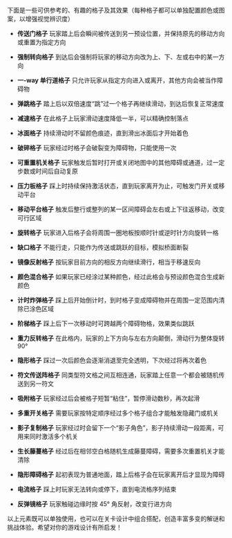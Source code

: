 下面是一些可供参考的、有趣的格子及其效果（每种格子都可以单独配置颜色或图案，以增强视觉辨识度）

* **传送门格子**
  玩家踏上后会瞬间被传送到另一预设位置，并保持原先的移动方向或重置为指定方向

* **强制转向格子**
  到达后会强制将玩家的移动方向改为上、下、左或右中的某一方向

* **一-way 单行道格子**
  只允许玩家从指定方向进入或离开，其他方向会被当作障碍物

* **弹跳格子**
  踏上后以双倍速度“跳”过一个格子再继续滑动，到达后恢复正常速度

* **减速格子**
  在此格子上玩家滑动速度降低一半，可以精确控制落点

* **冰面格子**
  持续滑动时不留颜色痕迹，直到滑出冰面后才开始着色

* **破碎格子**
  玩家经过时格子会破裂变为障碍物，只能使用一次

* **可重置机关格子**
  玩家触发后暂时打开或关闭地图中的其他障碍或通道，过一定步数或时间后自动复原

* **压力板格子**
  踩上时持续保持激活状态，直到玩家离开为止，可触发门开关或移动平台

* **移动平台格子**
  触发后整行或整列的某一区间障碍会左右或上下往返移动，改变可行区域

* **旋转格子**
  玩家进入后格子会将周围一圈地板按顺时针或逆时针方向旋转一格

* **缺口格子**
  不能行走，只能作为传送或跳跃的目标，模拟桥面断裂

* **镜像反射格子**
  按玩家目前方向的相反方向继续滑行，相当于移速反向

* **颜色混合格子**
  如果玩家已经涂过某种颜色，经过此格会与预设颜色混合生成新颜色

* **计时炸弹格子**
  踩上后开始倒计时，到时格子变成障碍物并在周围一定范围内清除已涂色区域

* **阶梯格子**
  踩上后下一次移动时可跨越两个障碍物格，效果类似跳跃

* **重力反转格子**
  在此格内，玩家的上下方向与左右方向颠倒，滑动行为整体旋转 90°

* **隐形格子**
  踩过一次后颜色会逐渐消退至完全透明，下次经过将再次着色

* **符文传送阵格子**
  同类型符文格之间互相连通，玩家踏上任意一个都会被随机传送到另一符文

* **吸附格子**
  玩家经过后会被格子短暂“粘住”，暂停滑动数秒，再次起滑

* **多重开关格子**
  需要玩家按特定顺序经过多个格子组合才能触发隐藏门或机关

* **影子复制格子**
  玩家经过时会留下一个“影子角色”，影子持续滑动一段距离，可用来同时激活多个机关

* **生长藤蔓格子**
  经过后在相邻空白格随机生成藤蔓障碍，需要多次重置机关才能清除

* **隐形障碍格子**
  起初表现为普通地面，踏上后格子会在玩家离开后才显现为障碍

* **电流格子**
  踩上时玩家无法转向或停下，直到电流格序列结束

* **反弹镜格子**
  玩家触碰边缘时按 45° 角反射，改变行进方向

以上元素既可以单独使用，也可以在关卡设计中组合搭配，创造丰富多变的解谜和挑战体验。希望对你的游戏设计有所启发！
